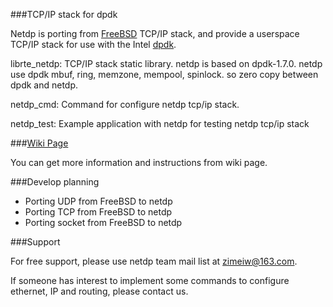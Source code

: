 ###TCP/IP stack for dpdk

Netdp is porting from [FreeBSD](http://freebsd.org) TCP/IP stack, and provide a userspace TCP/IP stack for use with the Intel [dpdk](http://dpdk.org/). 

librte_netdp: TCP/IP stack static library. netdp is based on dpdk-1.7.0. netdp use dpdk mbuf, ring, memzone, mempool, spinlock. so zero copy between dpdk and netdp. 
 
netdp_cmd: Command for configure netdp tcp/ip stack.
 
netdp_test: Example application with netdp for testing netdp tcp/ip stack

###[Wiki Page](https://github.com/dpdk-net/netdp/wiki)

You can get more information and instructions from wiki page.

###Develop planning
- Porting UDP from FreeBSD to netdp
- Porting TCP from FreeBSD to netdp
- Porting socket from FreeBSD to netdp


###Support

For free support, please use netdp team mail list at zimeiw@163.com.

If someone has interest to implement some commands to configure ethernet, IP and routing, please contact us.

